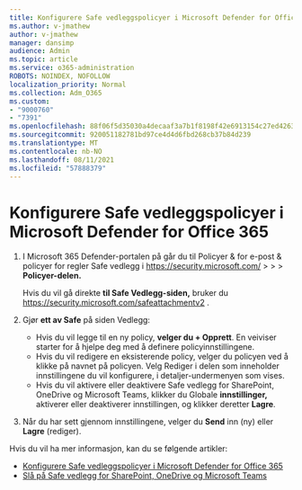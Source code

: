 ```yaml
---
title: Konfigurere Safe vedleggspolicyer i Microsoft Defender for Office 365
ms.author: v-jmathew
author: v-jmathew
manager: dansimp
audience: Admin
ms.topic: article
ms.service: o365-administration
ROBOTS: NOINDEX, NOFOLLOW
localization_priority: Normal
ms.collection: Adm_O365
ms.custom:
- "9000760"
- "7391"
ms.openlocfilehash: 88f06f5d35030a4decaaf3a7b1f8198f42e6913154c27ed426373ad95a291a67
ms.sourcegitcommit: 920051182781bd97ce4d4d6fbd268cb37b84d239
ms.translationtype: MT
ms.contentlocale: nb-NO
ms.lasthandoff: 08/11/2021
ms.locfileid: "57888379"
---
```

# <a name="set-up-safe-attachment-policies-in-microsoft-defender-for-office-365"></a>Konfigurere Safe vedleggspolicyer i Microsoft Defender for Office 365

1. I Microsoft 365 Defender-portalen på går du til Policyer & for e-post & policyer for regler Safe vedlegg i <https://security.microsoft.com/>  \>  \>  \>  **Policyer-delen.**

   Hvis du vil gå direkte **til Safe Vedlegg-siden,** bruker du <https://security.microsoft.com/safeattachmentv2> .

2. Gjør **ett av Safe** på siden Vedlegg:
   - Hvis du vil legge til en ny policy, **velger du + Opprett**. En veiviser starter for å hjelpe deg med å definere policyinnstillingene.
   - Hvis du vil redigere en eksisterende policy, velger du policyen ved å klikke på navnet på policyen. Velg Rediger i delen som  inneholder innstillingene du vil konfigurere, i detaljer-undermenyen som vises.
   - Hvis du vil aktivere eller deaktivere Safe vedlegg for SharePoint, OneDrive og Microsoft Teams, klikker du Globale **innstillinger,** aktiverer eller deaktiverer innstillingen, og klikker deretter **Lagre**.

3. Når du har sett gjennom innstillingene, velger du **Send** inn (ny) eller **Lagre** (rediger).

Hvis du vil ha mer informasjon, kan du se følgende artikler:

- [Konfigurere Safe vedleggspolicyer i Microsoft Defender for Office 365](https://docs.microsoft.com/microsoft-365/security/office-365-security/set-up-safe-attachments-policies)
- [Slå på Safe vedlegg for SharePoint, OneDrive og Microsoft Teams](https://docs.microsoft.com/microsoft-365/security/office-365-security/turn-on-mdo-for-spo-odb-and-teams)
